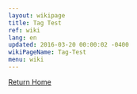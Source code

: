 ```yaml
---
layout: wikipage
title: Tag Test
ref: wiki
lang: en
updated: 2016-03-20 00:00:02 -0400
wikiPageName: Tag-Test
menu: wiki
---
```


[Return Home](/wiki/Home.html)
